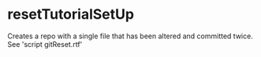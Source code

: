 # resetTutorialSetUp
Creates a repo with a single file that has been altered and committed twice.  See 'script gitReset.rtf'
